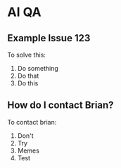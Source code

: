 # AI QA

## Example Issue 123

To solve this:

1. Do something
2. Do that
3. Do this

## How do I contact Brian?
To contact brian:
1. Don't
2. Try
3. Memes
4. Test
